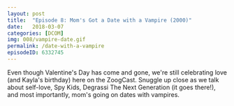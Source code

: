 ```yaml
---
layout: post
title:  "Episode 8: Mom's Got a Date with a Vampire (2000)"
date:   2018-03-07
categories: [DCOM]
img: 008/vampire-date.gif
permalink: /date-with-a-vampire
episodeID: 6332745
---
```

Even though Valentine's Day has come and gone, we're still celebrating love (and Kayla's birthday) here on the ZoogCast. Snuggle up close as we talk about self-love, Spy Kids, Degrassi The Next Generation (it goes there!), and most importantly, mom's going on dates with vampires.
